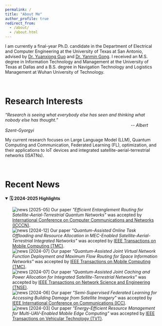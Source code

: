 ```yaml
---
permalink: /
title: "About Me"
author_profile: true
redirect_from: 
  - /about/
  - /about.html
---
```


I am currently a final-year Ph.D. candidate in the Department of Electrical and Computer Engineering at the University of Texas at San Antonio, advised by <a href="https://guoyuanxiong.github.io" class="custom-link" target="_blank">Dr. Yuanxiong Guo</a> and <a href="https://yanmingong.github.io" class="custom-link" target="_blank">Dr. Yanmin Gong</a>. I received an M.S. degree in Information Technology and Management at the University of Texas at Dallas and a B.S. degree in Navigation Technology and Logistics Management at Wuhan University of Technology. 

<p>&nbsp;</p>

Research Interests
======
_“Research is seeing what everybody else has seen and thinking what nobody else has thought.”_<br>
&nbsp;&nbsp;&nbsp;&nbsp;&nbsp;&nbsp;&nbsp;&nbsp;&nbsp;&nbsp;&nbsp;&nbsp;&nbsp;&nbsp;&nbsp;&nbsp;&nbsp;&nbsp;&nbsp;&nbsp;&nbsp;&nbsp;&nbsp;&nbsp;&nbsp;&nbsp;&nbsp;&nbsp;&nbsp;&nbsp;&nbsp;&nbsp;&nbsp;&nbsp;&nbsp;&nbsp;&nbsp;&nbsp;&nbsp;&nbsp;&nbsp;&nbsp;&nbsp;&nbsp;&nbsp;&nbsp;&nbsp;&nbsp;&nbsp;&nbsp;&nbsp;&nbsp;&nbsp;&nbsp;&nbsp;&nbsp;&nbsp;&nbsp;&nbsp;&nbsp;&nbsp;&nbsp;&nbsp;&nbsp;&nbsp;&nbsp;&nbsp;&nbsp;&nbsp;&nbsp;&nbsp;&nbsp;&nbsp;&nbsp;&nbsp;&nbsp;&nbsp;&nbsp;&nbsp;&nbsp;&nbsp;&nbsp;&nbsp;&nbsp;&nbsp;&nbsp;&nbsp;&nbsp;&nbsp;&nbsp;&nbsp;&nbsp;&nbsp;&nbsp;&nbsp;&nbsp;&nbsp;&nbsp;&nbsp;&nbsp;&nbsp;&nbsp;&nbsp;&nbsp;  _-- Albert Szent-Gyorgyi_

My current research focuses on Large Language Model (LLM), Quantum Computing and Communication, Federated Learning (FL), optimization, and their applications to IoT devices and integrated satellite-aerial-terrestrial networks (ISATNs).

<p>&nbsp;</p>


Recent News
======
<details open>
<summary><strong>🗓️ 2024-2025 Highlights</strong></summary>
  
<ul style="list-style: none;">
  <li>
    <img src="/images/newspaper.png" alt="news" class="news-icon-img">
    <span class="date-tag blue">[2025-05]</span> Our paper <em>"Efficient Entanglement Routing for Satellite-Aerial-Terrestrial Quantum Networks"</em> was accepted by <a href="http://www.icccn.org/" target="_blank" class="custom-link">International Conference on Computer Communications and Networks (ICCCN)</a>.
  </li>
  
  <li>
    <img src="/images/newspaper.png" alt="news" class="news-icon-img">
    <span class="date-tag blue">[2024-12]</span> Our paper <em>"Quantum-Assisted Online Task Offloading and Resource Allocation in MEC-Enabled Satellite-Aerial-Terrestrial Integrated Networks"</em> was accepted by <a href="https://ieeexplore.ieee.org/xpl/RecentIssue.jsp?punumber=7755" target="_blank" class="custom-link">IEEE Transactions on Mobile Computing (TMC)</a>.
  </li>
  
  <li>
    <img src="/images/newspaper.png" alt="news" class="news-icon-img">
    <span class="date-tag blue">[2024-07]</span> Our paper <em>"Quantum-Assisted Joint Virtual Network Function Deployment and Maximum Flow Routing for Space Information Networks"</em> was accepted by <a href="https://ieeexplore.ieee.org/xpl/RecentIssue.jsp?punumber=7755" target="_blank" class="custom-link">IEEE Transactions on Mobile Computing (TMC)</a>.
  </li>

  <li>
    <img src="/images/newspaper.png" alt="news" class="news-icon-img">
    <span class="date-tag blue">[2024-07]</span> Our paper <em>"Quantum-Assisted Joint Caching and Power Allocation for Integrated Satellite-Terrestrial Networks"</em> was accepted by <a href="https://ieeexplore.ieee.org/xpl/RecentIssue.jsp?punumber=6488902" target="_blank" class="custom-link">IEEE Transactions on Network Science and Engineering (TNSE)</a>.
  </li>

  <li>
    <img src="/images/newspaper.png" alt="news" class="news-icon-img">
    <span class="date-tag blue">[2024-06]</span> Our paper <em>"Semi-Supervised Federated Learning for Accessing Building Damage from Satellite Imagery"</em> was accepted by <a href="https://icc2024.ieee-icc.org/" target="_blank" class="custom-link">IEEE International Conference on Communications (ICC)</a>.
  </li>

  <li>
    <img src="/images/newspaper.png" alt="news" class="news-icon-img">
    <span class="date-tag blue">[2024-03]</span> Our paper <em>"Energy-Efficient Resource Management for Multi-UAV-Enabled Mobile Edge Computing"</em> was accepted by <a href="https://ieeexplore.ieee.org/xpl/RecentIssue.jsp?punumber=25" target="_blank" class="custom-link">IEEE Transactions on Vehicular Technology (TVT)</a>.
  </li>
</ul>
</details>

<p>&nbsp;</p>








